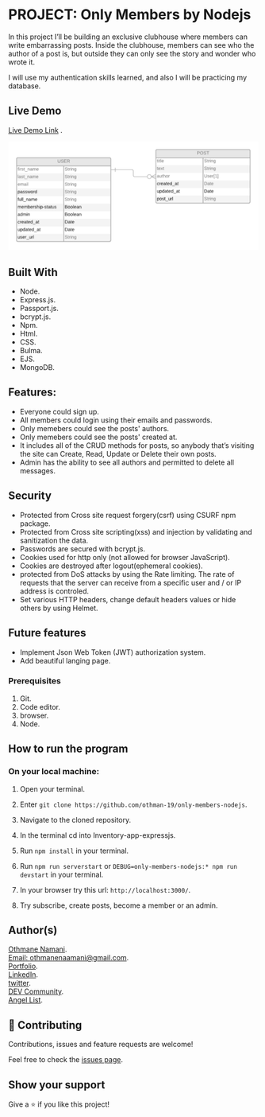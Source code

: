 # PROJECT: Only Members by Nodejs

In this project I’ll be building an exclusive clubhouse where members can write embarrassing posts. Inside the clubhouse, members can see who the author of a post is, but outside they can only see the story and wonder who wrote it.

I will use my authentication skills learned, and also I will be practicing my database.

## Live Demo

[Live Demo Link]() .

![Design of the app models](members_only.png)


## Built With
- Node.
- Express.js.
- Passport.js.
- bcrypt.js.
- Npm.
- Html.
- CSS.
- Bulma.
- EJS.
- MongoDB.

## Features:

- Everyone could sign up.
- All members could login using their emails and passwords.
- Only memebers could see the posts' authors.
- Only memebers could see the posts' created at.
- It includes all of the CRUD methods for posts, so anybody that’s visiting the site can Create, Read, Update or Delete their own posts.
- Admin has the ability to see all authors and permitted to delete all messages.

## Security
- Protected from Cross site request forgery(csrf) using CSURF npm package.
- Protected from Cross site scripting(xss) and injection by validating and sanitization the data.
- Passwords are secured with bcrypt.js.
- Cookies used for http only (not allowed for browser JavaScript).
- Cookies are destroyed after logout(ephemeral cookies).
- protected from DoS attacks by using the Rate limiting. The rate of requests that the server can receive from a specific user and / or IP address is controled.
- Set various HTTP headers, change default headers values or hide others by using Helmet.

## Future features
- Implement Json Web Token (JWT) authorization system.
- Add beautiful langing page.  

### Prerequisites

1. Git.
2. Code editor.
3. browser.
4. Node.

## How to run the program

### On your local machine:

1. Open your terminal.

2. Enter `git clone https://github.com/othman-19/only-members-nodejs`.

3. Navigate to the cloned repository.

4. In the terminal cd into Inventory-app-expressjs.

5. Run `npm install` in your terminal.

6. Run `npm run serverstart` or `DEBUG=only-members-nodejs:* npm run devstart` in your terminal.

7. In your browser try this url: `http://localhost:3000/`.

8. Try subscribe, create posts, become a member or an admin.


## Author(s)
[Othmane Namani](https://github.com/othman-19/).  
[Email: othmanenaamani@gmail.com](mailto:othmanenaamani@gmail.com).  
[Portfolio](https://othman-19.github.io/my_portfolio/).  
[LinkedIn](https://www.linkedin.com/in/othman-namani/).  
[twitter](https://twitter.com/ONaamani).  
[DEV Community](https://dev.to/othman).  
[Angel List](https://angel.co/othmane-namani).  

## 🤝 Contributing

Contributions, issues and feature requests are welcome!

Feel free to check the [issues page](issues/).

## Show your support

Give a ⭐️ if you like this project!


